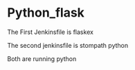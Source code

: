 # Python_flask
The First Jenkinsfile is flaskex  















The second jenkinsfile is stompath python 









Both are running python 
